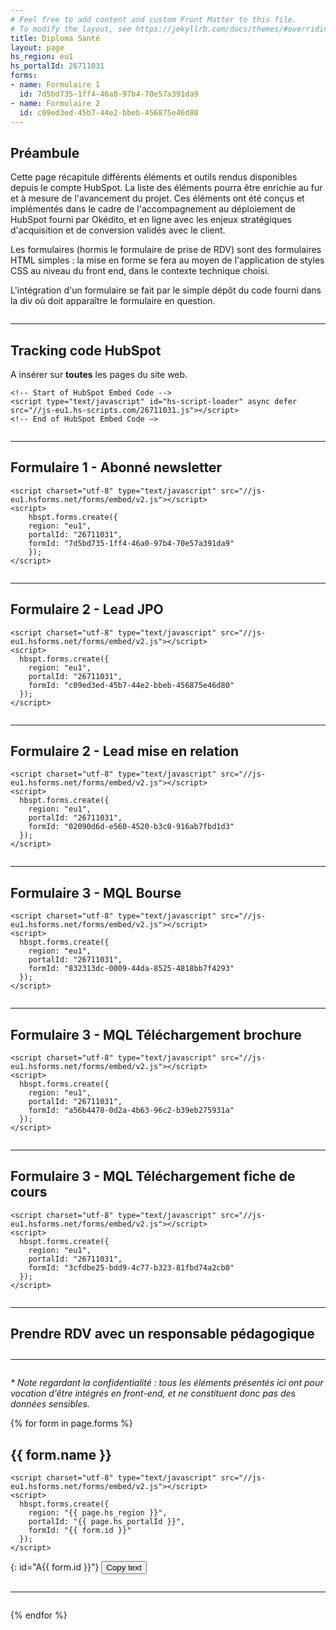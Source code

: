 ```yaml
---
# Feel free to add content and custom Front Matter to this file.
# To modify the layout, see https://jekyllrb.com/docs/themes/#overriding-theme-defaults
title: Diploma Santé
layout: page
hs_region: eu1
hs_portalId: 26711031
forms:
- name: Formulaire 1
  id: 7d5bd735-1ff4-46a0-97b4-70e57a391da9
- name: Formulaire 2
  id: c09ed3ed-45b7-44e2-bbeb-456875e46d80
---
```



<h2>Préambule</h2>

<p>Cette page récapitule différents éléments et outils rendus disponibles depuis le compte HubSpot. La liste des éléments pourra être enrichie au fur et à mesure de l'avancement du projet. Ces éléments ont été conçus et implémentés dans le cadre de l'accompagnement au déploiement de HubSpot fourni par Okédito, et en ligne avec les enjeux stratégiques d'acquisition et de conversion validés avec le client.</p>

<p>Les formulaires (hormis le formulaire de prise de RDV) sont des formulaires HTML simples : la mise en forme se fera au moyen de l'application de styles CSS au niveau du front end, dans le contexte technique choisi.</p>

<p>L'intégration d'un formulaire se fait par le simple dépôt du code fourni dans la div où doit apparaître le formulaire en question.</p>

<hr style="margin:2em 0">

<h2>Tracking code HubSpot</h2>

<p>A insérer sur <strong>toutes</strong> les pages du site web.</p>

    <!-- Start of HubSpot Embed Code -->
    <script type="text/javascript" id="hs-script-loader" async defer src="//js-eu1.hs-scripts.com/26711031.js"></script>
    <!-- End of HubSpot Embed Code —>

<hr style="margin:2em 0">

<h2>Formulaire 1 - Abonné newsletter</h2>

    <script charset="utf-8" type="text/javascript" src="//js-eu1.hsforms.net/forms/embed/v2.js"></script>
    <script>
        hbspt.forms.create({
        region: "eu1",
        portalId: "26711031",
        formId: "7d5bd735-1ff4-46a0-97b4-70e57a391da9"
        });
    </script>

<script charset="utf-8" type="text/javascript" src="//js-eu1.hsforms.net/forms/embed/v2.js"></script>
<script>
    hbspt.forms.create({
    region: "eu1",
    portalId: "26711031",
    formId: "7d5bd735-1ff4-46a0-97b4-70e57a391da9"
    });
</script>

<hr style="margin:2em 0">

<h2>Formulaire 2 - Lead JPO</h2>

    <script charset="utf-8" type="text/javascript" src="//js-eu1.hsforms.net/forms/embed/v2.js"></script>
    <script>
      hbspt.forms.create({
        region: "eu1",
        portalId: "26711031",
        formId: "c09ed3ed-45b7-44e2-bbeb-456875e46d80"
      });
    </script>

<script charset="utf-8" type="text/javascript" src="//js-eu1.hsforms.net/forms/embed/v2.js"></script>
<script>
  hbspt.forms.create({
    region: "eu1",
    portalId: "26711031",
    formId: "c09ed3ed-45b7-44e2-bbeb-456875e46d80"
  });
</script>

<hr style="margin:2em 0">

<h2>Formulaire 2 - Lead mise en relation</h2>

    <script charset="utf-8" type="text/javascript" src="//js-eu1.hsforms.net/forms/embed/v2.js"></script>
    <script>
      hbspt.forms.create({
        region: "eu1",
        portalId: "26711031",
        formId: "02090d6d-e560-4520-b3c0-916ab7fbd1d3"
      });
    </script>

<script charset="utf-8" type="text/javascript" src="//js-eu1.hsforms.net/forms/embed/v2.js"></script>
<script>
  hbspt.forms.create({
    region: "eu1",
    portalId: "26711031",
    formId: "02090d6d-e560-4520-b3c0-916ab7fbd1d3"
  });
</script>

<hr style="margin:2em 0">

<h2>Formulaire 3 - MQL Bourse</h2>

    <script charset="utf-8" type="text/javascript" src="//js-eu1.hsforms.net/forms/embed/v2.js"></script>
    <script>
      hbspt.forms.create({
        region: "eu1",
        portalId: "26711031",
        formId: "832313dc-0009-44da-8525-4818bb7f4293"
      });
    </script>

<script charset="utf-8" type="text/javascript" src="//js-eu1.hsforms.net/forms/embed/v2.js"></script>
<script>
  hbspt.forms.create({
    region: "eu1",
    portalId: "26711031",
    formId: "832313dc-0009-44da-8525-4818bb7f4293"
  });
</script>

<hr style="margin:2em 0">

<h2>Formulaire 3 - MQL Téléchargement brochure</h2>

    <script charset="utf-8" type="text/javascript" src="//js-eu1.hsforms.net/forms/embed/v2.js"></script>
    <script>
      hbspt.forms.create({
        region: "eu1",
        portalId: "26711031",
        formId: "a56b4478-0d2a-4b63-96c2-b39eb275931a"
      });
    </script>

<script charset="utf-8" type="text/javascript" src="//js-eu1.hsforms.net/forms/embed/v2.js"></script>
<script>
  hbspt.forms.create({
    region: "eu1",
    portalId: "26711031",
    formId: "a56b4478-0d2a-4b63-96c2-b39eb275931a"
  });
</script>

<hr style="margin:2em 0">

<h2>Formulaire 3 - MQL Téléchargement fiche de cours</h2>

    <script charset="utf-8" type="text/javascript" src="//js-eu1.hsforms.net/forms/embed/v2.js"></script>
    <script>
      hbspt.forms.create({
        region: "eu1",
        portalId: "26711031",
        formId: "3cfdbe25-bdd9-4c77-b323-81fbd74a2cb0"
      });
    </script>

<script charset="utf-8" type="text/javascript" src="//js-eu1.hsforms.net/forms/embed/v2.js"></script>
<script>
  hbspt.forms.create({
    region: "eu1",
    portalId: "26711031",
    formId: "3cfdbe25-bdd9-4c77-b323-81fbd74a2cb0"
  });
</script>

<hr style="margin:2em 0">


<h2>Prendre RDV avec un responsable pédagogique</h2>
    <!-- Start of Meetings Embed Script -->
    <div class="meetings-iframe-container" data-src="https://meetings-eu1.hubspot.com/benjamin-haddad/votre-expert-diploma?embed=true"></div>
    <script type="text/javascript" src="https://static.hsappstatic.net/MeetingsEmbed/ex/MeetingsEmbedCode.js"></script>
    <!-- End of Meetings Embed Script -->

<!-- Start of Meetings Embed Script -->
<div class="meetings-iframe-container" data-src="https://meetings-eu1.hubspot.com/benjamin-haddad/votre-expert-diploma?embed=true"></div>
<script type="text/javascript" src="https://static.hsappstatic.net/MeetingsEmbed/ex/MeetingsEmbedCode.js"></script>
<!-- End of Meetings Embed Script -->

<hr style="margin:2em 0">


<p><i>* Note regardant la confidentialité : tous les éléments présentés ici ont pour vocation d'être intégrés en front-end, et ne constituent donc pas des données sensibles.</i></p>


{% for form in page.forms %}
<h2>{{ form.name }}</h2>

    <script charset="utf-8" type="text/javascript" src="//js-eu1.hsforms.net/forms/embed/v2.js"></script>
    <script>
      hbspt.forms.create({
        region: "{{ page.hs_region }}",
        portalId: "{{ page.hs_portalId }}",
        formId: "{{ form.id }}"
      });
    </script>
  {: id="A{{ form.id }}"}
  <button onclick="myFunction('{{ form.id }}')">Copy text</button>

<script charset="utf-8" type="text/javascript" src="//js-eu1.hsforms.net/forms/embed/v2.js"></script>
<script>
  hbspt.forms.create({
    region: "{{ page.hs_region }}",
    portalId: "{{ page.hs_portalId }}",
    formId: "{{ form.id }}"
  });
</script>
<hr style="margin:2em 0">
{% endfor %}

<script>
// https://stackoverflow.com/questions/400212/how-do-i-copy-to-the-clipboard-in-javascript
// https://developer.mozilla.org/en-US/docs/Mozilla/Add-ons/WebExtensions/Interact_with_the_clipboard

function myFunction(id) {
  // Get the text field
  var selector = "#A" + id + " > div > pre > code";
  console.log(selector);
  
  var copyText = document.querySelector("#A" + id + " > div > pre > code");
  console.log(copyText);

  // Select the text field
  var code = copyText.innerText;
  console.log(code);

  // Copy the text inside the text field
  navigator.clipboard.writeText(code);

  // Alert the copied text
  alert("Copied the text: \n" + code);
}

  if (navigator && navigator.clipboard && navigator.clipboard.writeText)
    return navigator.clipboard.writeText(str);
  return Promise.reject('The Clipboard API is not available.');

</script>

